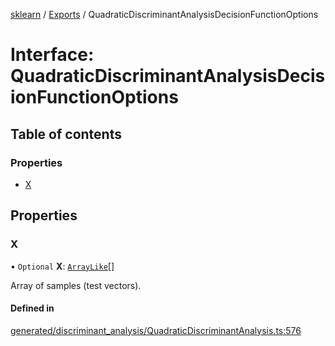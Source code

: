 [sklearn](../readme.md) / [Exports](../modules.md) / QuadraticDiscriminantAnalysisDecisionFunctionOptions

# Interface: QuadraticDiscriminantAnalysisDecisionFunctionOptions

## Table of contents

### Properties

- [X](QuadraticDiscriminantAnalysisDecisionFunctionOptions.md#x)

## Properties

### X

• `Optional` **X**: [`ArrayLike`](../modules.md#arraylike)[]

Array of samples (test vectors).

#### Defined in

[generated/discriminant_analysis/QuadraticDiscriminantAnalysis.ts:576](https://github.com/transitive-bullshit/scikit-learn-ts/blob/367336a/packages/sklearn/src/generated/discriminant_analysis/QuadraticDiscriminantAnalysis.ts#L576)
